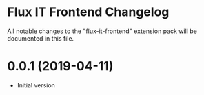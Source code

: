 # Flux IT Frontend Changelog

All notable changes to the "flux-it-frontend" extension pack will be documented in this file.


<a name="0.0.1"></a>

# 0.0.1 (2019-04-11)

- Initial version
